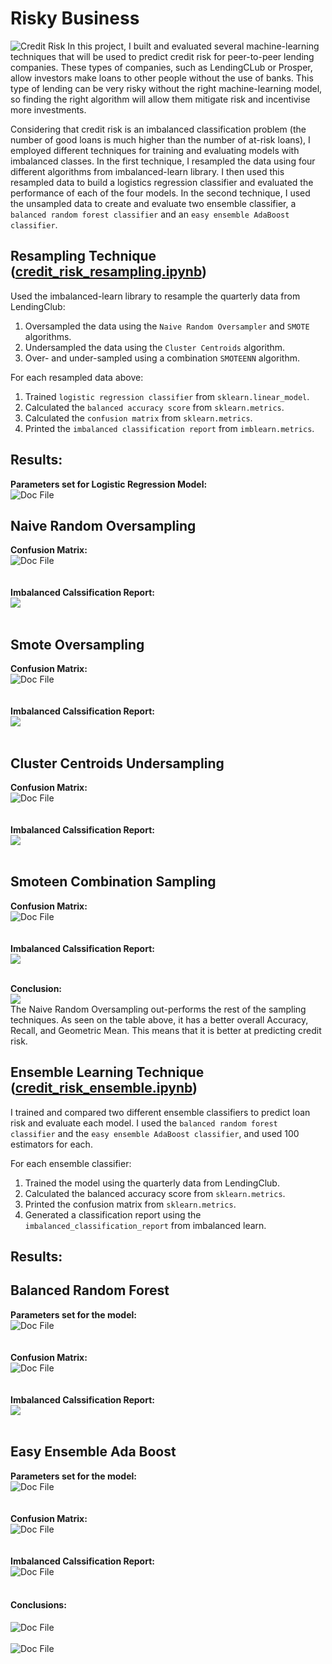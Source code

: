 # Risky Business

![Credit Risk](Images/credit-risk.jpg)
In this project, I built and evaluated several machine-learning techniques that will be used to predict credit risk for peer-to-peer lending companies. These types of companies, such as LendingCLub or Prosper, allow investors make loans to other people without the use of banks. This type of lending can be very risky without the right machine-learning model, so finding the right algorithm will allow them mitigate risk and incentivise more investments.

Considering that credit risk is an imbalanced classification problem (the number of good loans is much higher than the number of at-risk loans), I employed different techniques for training and evaluating models with imbalanced classes. In the first technique, I resampled the data using four different algorithms from imbalanced-learn library. I then used this resampled data to build a logistics regression classifier and evaluated the performance of each of the four models. In the second technique, I used the unsampled data to create and evaluate two ensemble classifier, a `balanced random forest classifier` and an `easy ensemble AdaBoost classifier`. 


## Resampling Technique ([credit_risk_resampling.ipynb](https://github.com/EmilianoAmador/Unit_11_Classification_Risky_Business/blob/master/Code/credit_risk_resampling.ipynb))

Used the imbalanced-learn library to resample the quarterly data from LendingClub:

1. Oversampled the data using the `Naive Random Oversampler` and `SMOTE` algorithms.
2. Undersampled the data using the `Cluster Centroids` algorithm.
3. Over- and under-sampled using a combination `SMOTEENN` algorithm.

For each resampled data above:

1. Trained `logistic regression classifier` from `sklearn.linear_model`.
2. Calculated the `balanced accuracy score` from `sklearn.metrics`.
3. Calculated the `confusion matrix` from `sklearn.metrics`.
4. Printed the `imbalanced classification report` from `imblearn.metrics`.

## Results:

**Parameters set for Logistic Regression Model:**
<br/>
![Doc File](Images/Logistic_Reg_Parameters.png)

## Naive Random Oversampling

**Confusion Matrix:**
<br/>
![Doc File](Images/NaiveOversamp_Matrix.png)
<br/>
<br/>
<br/>
**Imbalanced Calssification Report:**
<br/>
![](Images/NOS_Classification_Report.png)
<br/>
<br/>

## Smote Oversampling

**Confusion Matrix:**
<br/>
![Doc File](Images/Smote_matrix.png)
<br/>
<br/>
<br/>
**Imbalanced Calssification Report:**
<br/>
![](Images/Smote_CLassificiationReport.png)
<br/>
<br/>

## Cluster Centroids Undersampling

**Confusion Matrix:**
<br/>
![Doc File](Images/ClusterCentroidMatrix.png)
<br/>
<br/>
<br/>
**Imbalanced Calssification Report:**
<br/>
![](Images/Cluster_ClassificationReport.png)
<br/>
<br/>

## Smoteen Combination Sampling

**Confusion Matrix:**
<br/>
![Doc File](Images/SmoteenMatrix.png)
<br/>
<br/>
<br/>
**Imbalanced Calssification Report:**
<br/>
![](Images/Smoteen_ClassificationReport.png)
<br/>
<br/>

**Conclusion:**
<br/>
![](Images/Conclusion.png)
<br/>
The Naive Random Oversampling out-performs the rest of the sampling techniques. As seen on the table above, it has a better overall Accuracy, Recall, and Geometric Mean. This means that it is better at predicting credit risk. 

## Ensemble Learning Technique ([credit_risk_ensemble.ipynb](https://github.com/EmilianoAmador/Unit_11_Classification_Risky_Business/blob/master/Code/credit_risk_ensemble.ipynb))

I trained and compared two different ensemble classifiers to predict loan risk and evaluate each model. I used the `balanced random forest classifier` and the `easy ensemble AdaBoost classifier`, and used 100 estimators for each. 

For each ensemble classifier:

1. Trained the model using the quarterly data from LendingClub.
2. Calculated the balanced accuracy score from `sklearn.metrics`.
3. Printed the confusion matrix from `sklearn.metrics`.
4. Generated a classification report using the `imbalanced_classification_report` from imbalanced learn.

## Results:
## Balanced Random Forest

**Parameters set for the model:**
<br/>
![Doc File](Images/Blanced_Random_Forest-Parameters.png)
<br/>
<br/>
<br/>
**Confusion Matrix:**
<br/>
![Doc File](Images/RF_matrix.png)
<br/>
<br/>
<br/>
**Imbalanced Calssification Report:**
<br/>
![](Images/Balanced_Random_forest_CL-ClassificationReport.png)
<br/>
<br/>
## Easy Ensemble Ada Boost

**Parameters set for the model:**
<br/>
![Doc File](Images/EasyEnsemble-Parameters.png)
<br/>
<br/>
<br/>
**Confusion Matrix:**
<br/>
![Doc File](Images/Easy_matrix.png)
<br/>
<br/>
<br/>
**Imbalanced Calssification Report:**
<br/>
![Doc File](Images/Easy_ensemble-ClassificationReport.png)
<br/>
<br/>

#### Conclusions:

![Doc File](Images/Both_compared.png)
<br/>
<br/>
![Doc File](Images/Features_table.png)
